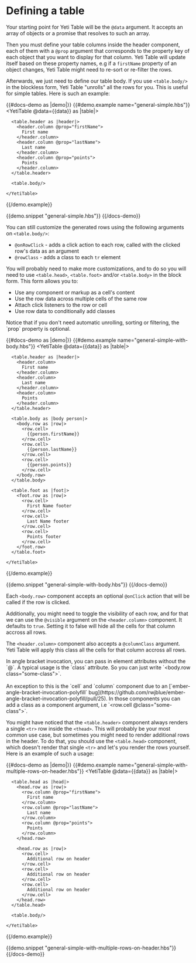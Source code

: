 # Defining a table

Your starting point for Yeti Table will be the `@data` argument. It accepts an array of objects
or a promise that resolves to such an array.

Then you must define your table columns inside the header component, each of them with a `@prop` argument that corresponds to the
property key of each object that you want to display for that column. Yeti Table will update itself based on
these property names, e.g if a `firstName` property of an object changes, Yeti Table might need to re-sort
or re-filter the rows.

Afterwards, we just need to define our table body. If you use `<table.body/>` in the blockless form,
Yeti Table "unrolls" all the rows for you. This is useful for simple tables. Here is such an example:

{{#docs-demo as |demo|}}
  {{#demo.example name="general-simple.hbs"}}
    <YetiTable @data={{data}} as |table|>

      <table.header as |header|>
        <header.column @prop="firstName">
          First name
        </header.column>
        <header.column @prop="lastName">
          Last name
        </header.column>
        <header.column @prop="points">
          Points
        </header.column>
      </table.header>

      <table.body/>

    </YetiTable>
  {{/demo.example}}

  {{demo.snippet "general-simple.hbs"}}
{{/docs-demo}}

You can still customize the generated rows using the following arguments on `<table.body/>`:

- `@onRowClick` - adds a click action to each row, called with the clicked row's data as an argument
- `@rowClass` - adds a class to each `tr` element

You will probably need to make more customizations, and to do so you will need to use `<table.head>`,
`<table.foot>` and/or `<table.body>` in the block form. This form allows you to:

- Use any component or markup as a cell's content
- Use the row data across multiple cells of the same row
- Attach click listeners to the row or cell
- Use row data to conditionally add classes

<aside>
  Notice that if you don't need automatic unrolling, sorting or filtering, the `prop` property is optional.
</aside>

{{#docs-demo as |demo|}}
  {{#demo.example name="general-simple-with-body.hbs"}}
    <YetiTable @data={{data}} as |table|>

      <table.header as |header|>
        <header.column>
          First name
        </header.column>
        <header.column>
          Last name
        </header.column>
        <header.column>
          Points
        </header.column>
      </table.header>

      <table.body as |body person|>
        <body.row as |row|>
          <row.cell>
            {{person.firstName}}
          </row.cell>
          <row.cell>
            {{person.lastName}}
          </row.cell>
          <row.cell>
            {{person.points}}
          </row.cell>
        </body.row>
      </table.body>

      <table.foot as |foot|>
        <foot.row as |row|>
          <row.cell>
            First Name footer
          </row.cell>
          <row.cell>
            Last Name footer
          </row.cell>
          <row.cell>
            Points footer
          </row.cell>
        </foot.row>
      </table.foot>

    </YetiTable>
  {{/demo.example}}

  {{demo.snippet "general-simple-with-body.hbs"}}
{{/docs-demo}}

Each `<body.row>` component accepts an optional `@onClick` action that will be called if the row is clicked.

Additionally, you might need to toggle the visibility of each row, and for that we can use the `@visible` argument
on the `<header.column>` component. It defaults to `true`. Setting it to false will hide all the cells for that column
accross all rows.

The `<header.column>` component also accepts a `@columnClass` argument. Yeti Table will apply this class all the cells
for that column accross all rows.

<aside>
  In angle bracket invocation, you can pass in element attributes without the `@`.
  A typical usage is the `class` attribute. So you can just write `&lt;body.row class="some-class"&gt;`.
  <br><br>
  An exception to this is the `cell` and `column` component due to an [`ember-angle-bracket-invocation-polyfill` bug](https://github.com/rwjblue/ember-angle-bracket-invocation-polyfill/pull/25).
  In those components you can add a class as a component argument, i.e `&lt;row.cell @class="some-class"&gt;`.
</aside>

You might have noticed that the `<table.header>` component always renders a single `<tr>` row inside the `<thead>`.
This will probably be your most common use case, but sometimes you might need to render additional rows in the header.
To do that, you should use the `<table.head>` component, which doesn't render that single `<tr>` and let's you render the rows yourself.
Here is an example of such a usage:

{{#docs-demo as |demo|}}
  {{#demo.example name="general-simple-with-multiple-rows-on-header.hbs"}}
    <YetiTable @data={{data}} as |table|>

      <table.head as |head|>
        <head.row as |row|>
          <row.column @prop="firstName">
            First name
          </row.column>
          <row.column @prop="lastName">
            Last name
          </row.column>
          <row.column @prop="points">
            Points
          </row.column>
        </head.row>

        <head.row as |row|>
          <row.cell>
            Additional row on header
          </row.cell>
          <row.cell>
            Additional row on header
          </row.cell>
          <row.cell>
            Additional row on header
          </row.cell>
        </head.row>
      </table.head>

      <table.body/>

    </YetiTable>
  {{/demo.example}}

  {{demo.snippet "general-simple-with-multiple-rows-on-header.hbs"}}
{{/docs-demo}}
